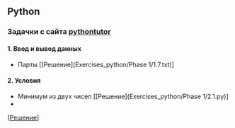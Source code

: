 ## Python
### Задачки с сайта [pythontutor](http://pythontutor.ru)
#### 1. Ввод и вывод данных 
- Парты [[Решение](Exercises_python/Phase 1/1.7.txt)]

#### 2. Условия
- Минимум из двух чисел
[[Решение](Exercises_python/Phase 1/2.1.py)]
- 
[[Решение]()]
